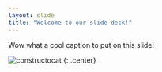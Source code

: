 ```yaml
---
layout: slide
title: "Welcome to our slide deck!"
---
```


Wow what a cool caption to put on this slide!

![constructocat](https://octodex.github.com/images/constructocat2.jpg)
{: .center}
